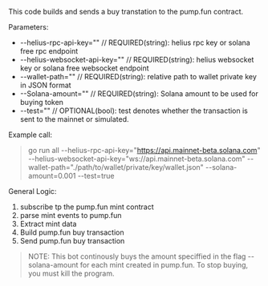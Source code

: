 This code builds and sends a buy transtation to the pump.fun contract.

Parameters:
* --helius-rpc-api-key="" // REQUIRED(string): helius rpc key or solana free rpc endpoint
* --helius-websocket-api-key="" // REQUIRED(string): helius websocket key or solana free websocket endpoint
* --wallet-path="" // REQUIRED(string): relative path to wallet private key in JSON format
* --Solana-amount="" // REQUIRED(string): Solana amount to be used for buying token
* --test="" // OPTIONAL(bool): test denotes whether the transaction is sent to the mainnet or simulated. 

Example call:

> go run all --helius-rpc-api-key="https://api.mainnet-beta.solana.com" --helius-websocket-api-key="ws://api.mainnet-beta.solana.com" --wallet-path="./path/to/wallet/private/key/wallet.json" --solana-amount=0.001 --test=true 

General Logic:

1. subscribe tp the pump.fun mint contract
2. parse mint events to pump.fun
3. Extract mint data
4. Build pump.fun buy transaction
5. Send pump.fun buy transaction

> NOTE: This bot continously buys the amount speciffied in the flag --solana-amount for each mint created in pump.fun. To stop buying, you must kill the program. 

 

